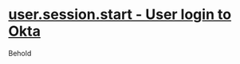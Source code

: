 # [user.session.start - User login to Okta](https://developer.okta.com/docs/api/resources/event-types/?q=user.session.start)

Behold
